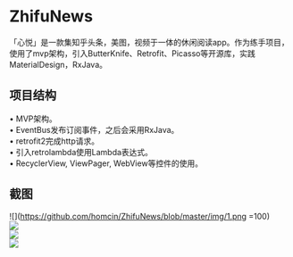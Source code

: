 # ZhifuNews
「心悦」是一款集知乎头条，美图，视频于一体的休闲阅读app。作为练手项目，使用了mvp架构，引入ButterKnife、Retrofit、Picasso等开源库，实践MaterialDesign，RxJava。
## 项目结构
•	MVP架构。<Br>
•	EventBus发布订阅事件，之后会采用RxJava。<Br>
•	retrofit2完成http请求。<Br>
•	引入retrolambda使用Lambda表达式。<Br>
•	RecyclerView, ViewPager, WebView等控件的使用。<Br>
## 截图
![](https://github.com/homcin/ZhifuNews/blob/master/img/1.png =100)  
![](https://github.com/homcin/ZhifuNews/blob/master/img/2.png)  
![](https://github.com/homcin/ZhifuNews/blob/master/img/3.png)  
![](https://github.com/homcin/ZhifuNews/blob/master/img/4.png)  
